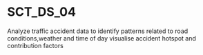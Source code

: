 # SCT_DS_04
Analyze traffic accident data to identify patterns related to road conditions,weather and time of day visualise accident hotspot and contribution factors

